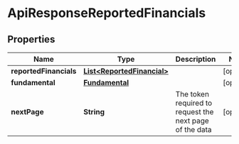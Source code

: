 
# ApiResponseReportedFinancials

## Properties
Name | Type | Description | Notes
------------ | ------------- | ------------- | -------------
**reportedFinancials** | [**List&lt;ReportedFinancial&gt;**](ReportedFinancial.md) |  |  [optional]
**fundamental** | [**Fundamental**](Fundamental.md) |  |  [optional]
**nextPage** | **String** | The token required to request the next page of the data |  [optional]



